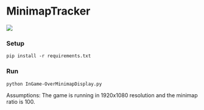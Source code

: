 # MinimapTracker

![](repo_files/minimaptracker.gif)

### Setup 
`pip install -r requirements.txt`

### Run
`python InGame-OverMinimapDisplay.py`

Assumptions: The game is running in 1920x1080 resolution and the minimap ratio is 100.
